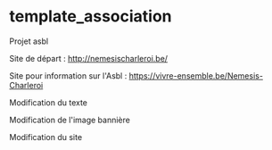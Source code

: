 # template_association
Projet asbl 

Site de départ : http://nemesischarleroi.be/ 

Site pour information sur l'Asbl : https://vivre-ensemble.be/Nemesis-Charleroi

Modification du texte

Modification de l'image bannière

Modification du site



